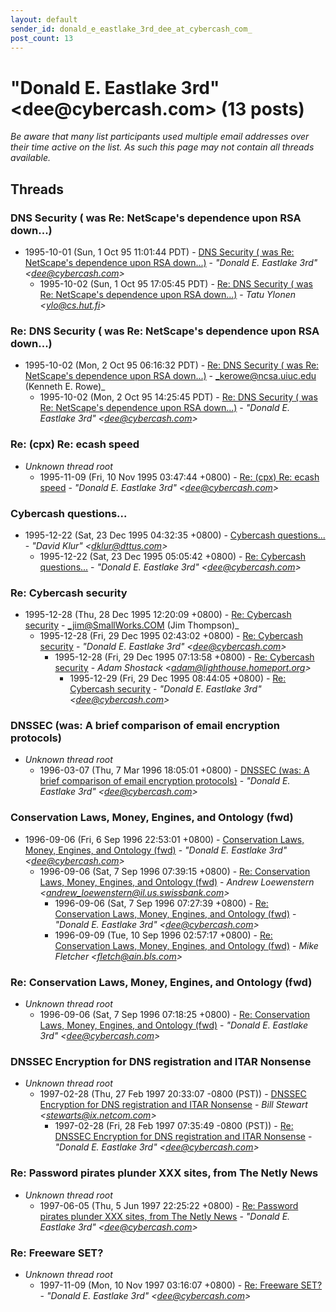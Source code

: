 ```yaml
---
layout: default
sender_id: donald_e_eastlake_3rd_dee_at_cybercash_com_
post_count: 13
---
```


# "Donald E. Eastlake 3rd" <dee<span>@</span>cybercash.com> (13 posts)

_Be aware that many list participants used multiple email addresses over their time active on the list. As such this page may not contain all threads available._

## Threads

### DNS Security ( was Re: NetScape's dependence upon RSA down...)
+ 1995-10-01 (Sun, 1 Oct 95 11:01:44 PDT) - [DNS Security ( was Re: NetScape's dependence upon RSA down...)](/archive/1995/10/23517741ae2154a5fa251468df5500e79857268c6274f3a126fff78d57e1d185) - _"Donald E. Eastlake 3rd" \<dee@cybercash.com\>_
  + 1995-10-02 (Sun, 1 Oct 95 17:05:45 PDT) - [Re: DNS Security ( was Re: NetScape's dependence upon RSA down...)](/archive/1995/10/6160d1469438aaa265e4416b0390a1a4376ab031f6ba083fd02935313bd2e452) - _Tatu Ylonen \<ylo@cs.hut.fi\>_

### Re: DNS Security ( was Re: NetScape's dependence upon RSA down...)
+ 1995-10-02 (Mon, 2 Oct 95 06:16:32 PDT) - [Re: DNS Security ( was Re: NetScape's dependence upon RSA down...)](/archive/1995/10/14857101e323afc54f4e3ce7797aca62f6f8983ee2c62ca538f50727d3b7e8f7) - _kerowe@ncsa.uiuc.edu (Kenneth E. Rowe)_
  + 1995-10-02 (Mon, 2 Oct 95 14:25:45 PDT) - [Re: DNS Security ( was Re: NetScape's dependence upon RSA down...)](/archive/1995/10/f6645eb62b1599d2c5957cc7834eb25258763109f1acf9be232920adff298eb3) - _"Donald E. Eastlake 3rd" \<dee@cybercash.com\>_

### Re: (cpx) Re: ecash speed
+ _Unknown thread root_
  + 1995-11-09 (Fri, 10 Nov 1995 03:47:44 +0800) - [Re: (cpx) Re: ecash speed](/archive/1995/11/2e983f0a83c3c91e9e09b0ccb384888242fb262b155a3e85dfef223d4d65c273) - _"Donald E. Eastlake 3rd" \<dee@cybercash.com\>_

### Cybercash questions...
+ 1995-12-22 (Sat, 23 Dec 1995 04:32:35 +0800) - [Cybercash questions...](/archive/1995/12/e728ca8bfc4ad9cc55d73846f4decae324b7bcd8e1d68faddeffdc4288e3bf51) - _"David Klur" \<dklur@dttus.com\>_
  + 1995-12-22 (Sat, 23 Dec 1995 05:05:42 +0800) - [Re: Cybercash questions...](/archive/1995/12/5ba31ea9252b96f56a056710369bf8c518cb4d7fa97847fd241d5aa9964ec81a) - _"Donald E. Eastlake 3rd" \<dee@cybercash.com\>_

### Re: Cybercash security
+ 1995-12-28 (Thu, 28 Dec 1995 12:20:09 +0800) - [Re: Cybercash security](/archive/1995/12/3869edf8b81a19e66f403c01266e9f9c6dbeac92e1f3b4200b328a68116db274) - _jim@SmallWorks.COM (Jim Thompson)_
  + 1995-12-28 (Fri, 29 Dec 1995 02:43:02 +0800) - [Re: Cybercash security](/archive/1995/12/ca2a322f4d41de5d212e8d40cf90373f52c6dd0bd2dc180d8d8bbac92e105b38) - _"Donald E. Eastlake 3rd" \<dee@cybercash.com\>_
    + 1995-12-28 (Fri, 29 Dec 1995 07:13:58 +0800) - [Re: Cybercash security](/archive/1995/12/c801338f709eb3171939a54b03a55d52532b3b80b2f0fdca61886c75e2d7c11b) - _Adam Shostack \<adam@lighthouse.homeport.org\>_
      + 1995-12-29 (Fri, 29 Dec 1995 08:44:05 +0800) - [Re: Cybercash security](/archive/1995/12/f01000e8d34838d825f77d82ffbc7abf638b4ed7035406d6f9affecfb163ae14) - _"Donald E. Eastlake 3rd" \<dee@cybercash.com\>_

### DNSSEC (was: A brief comparison of email encryption protocols)
+ _Unknown thread root_
  + 1996-03-07 (Thu, 7 Mar 1996 18:05:01 +0800) - [DNSSEC (was: A brief comparison of email encryption protocols)](/archive/1996/03/4e24a129756bac7e88b5575401ac5cdf5d307926648251f2d721598cb1e9c737) - _"Donald E. Eastlake 3rd" \<dee@cybercash.com\>_

### Conservation Laws, Money, Engines, and Ontology (fwd)
+ 1996-09-06 (Fri, 6 Sep 1996 22:53:01 +0800) - [Conservation Laws, Money, Engines, and Ontology (fwd)](/archive/1996/09/f98463ede467cb28c3f1ab0a9d9d41d41017565bc3c99b0b899fd43d13216c19) - _"Donald E. Eastlake 3rd" \<dee@cybercash.com\>_
  + 1996-09-06 (Sat, 7 Sep 1996 07:39:15 +0800) - [Re: Conservation Laws, Money, Engines, and Ontology (fwd)](/archive/1996/09/c234651bc53feb567703d05dee57fc27eb9c35d0efa8e2eb65bd52b36e55e2cb) - _Andrew Loewenstern \<andrew_loewenstern@il.us.swissbank.com\>_
    + 1996-09-06 (Sat, 7 Sep 1996 07:27:39 +0800) - [Re: Conservation Laws, Money, Engines, and Ontology (fwd)](/archive/1996/09/b1af22d4da572810501a797bca8fb380c063625c569230a0e2038e96d07dee33) - _"Donald E. Eastlake 3rd" \<dee@cybercash.com\>_
    + 1996-09-09 (Tue, 10 Sep 1996 02:57:17 +0800) - [Re: Conservation Laws, Money, Engines, and Ontology (fwd)](/archive/1996/09/c9026b09de836f078ff7b79be5c9d032d2569dca77fe4efd870782a8b9bd782b) - _Mike Fletcher \<fletch@ain.bls.com\>_

### Re: Conservation Laws, Money, Engines, and Ontology (fwd)
+ _Unknown thread root_
  + 1996-09-06 (Sat, 7 Sep 1996 07:18:25 +0800) - [Re: Conservation Laws, Money, Engines, and Ontology (fwd)](/archive/1996/09/2bbc8129b27f66ec80710803b959208a6a2990481ce47ba1bdb611fc005e5a34) - _"Donald E. Eastlake 3rd" \<dee@cybercash.com\>_

### DNSSEC Encryption for DNS registration and ITAR Nonsense
+ _Unknown thread root_
  + 1997-02-28 (Thu, 27 Feb 1997 20:33:07 -0800 (PST)) - [DNSSEC Encryption for DNS registration and ITAR Nonsense](/archive/1997/02/08dd5f7346d9f53e183bb0a3e1689c475e52d034b7ec1a67b8f657e1fd3a59c1) - _Bill Stewart \<stewarts@ix.netcom.com\>_
    + 1997-02-28 (Fri, 28 Feb 1997 07:35:49 -0800 (PST)) - [Re: DNSSEC Encryption for DNS registration and ITAR Nonsense](/archive/1997/02/fdf07296ff92cb78c171cedb3d51ebb2a6bf5ec96f4d8a190f49c7d240caa739) - _"Donald E. Eastlake 3rd" \<dee@cybercash.com\>_

### Re: Password pirates plunder XXX sites, from The Netly News
+ _Unknown thread root_
  + 1997-06-05 (Thu, 5 Jun 1997 22:25:22 +0800) - [Re: Password pirates plunder XXX sites, from The Netly News](/archive/1997/06/cad30f536c3a584a9423ce75ff5856143b34567637e56ec5554ac82e7e2478b0) - _"Donald E. Eastlake 3rd" \<dee@cybercash.com\>_

### Re: Freeware SET?
+ _Unknown thread root_
  + 1997-11-09 (Mon, 10 Nov 1997 03:16:07 +0800) - [Re: Freeware SET?](/archive/1997/11/5678a0ca2a38ece29c4b5a4d2875e18aa641feea97aaec2c3acce43221f633c0) - _"Donald E. Eastlake 3rd" \<dee@cybercash.com\>_

